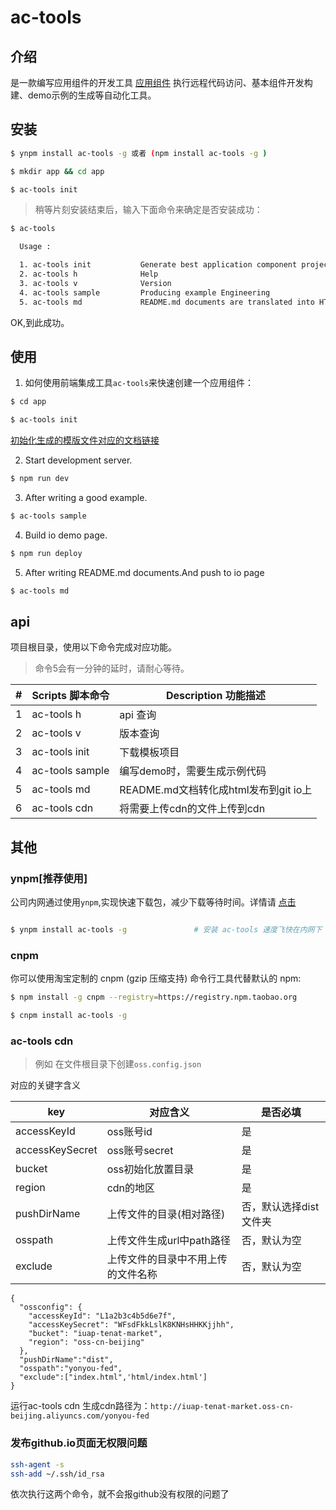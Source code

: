 # ac-tools


## 介绍

是一款编写应用组件的开发工具 [应用组件](https://github.com/tinper-acs) 执行远程代码访问、基本组件开发构建、demo示例的生成等自动化工具。


## 安装

```bash
$ ynpm install ac-tools -g 或者 (npm install ac-tools -g )

$ mkdir app && cd app

$ ac-tools init
```
 
> 稍等片刻安装结束后，输入下面命令来确定是否安装成功：

```bash
$ ac-tools

  Usage :

  1. ac-tools init           Generate best application component project
  2. ac-tools h              Help
  3. ac-tools v              Version
  4. ac-tools sample         Producing example Engineering
  5. ac-tools md             README.md documents are translated into HTML to be published on git IO

```
OK,到此成功。


## 使用

1. 如何使用前端集成工具`ac-tools`来快速创建一个应用组件：

```bash
$ cd app

$ ac-tools init
```

[初始化生成的模版文件对应的文档链接](https://github.com/tinper-acs/app-component-templ)

2. Start development server.
```bash
$ npm run dev
```
3. After writing a good example.
```bash
$ ac-tools sample
```
4. Build io demo page. 
```bash
$ npm run deploy
```
5. After writing README.md documents.And push to io page
```bash
$ ac-tools md
```

## api


项目根目录，使用以下命令完成对应功能。

>命令5会有一分钟的延时，请耐心等待。

| # | Scripts 脚本命令 | Description 功能描述 |
| --- | --- | --- |
| 1 | ac-tools h | api 查询 |
| 2 | ac-tools v | 版本查询 |
| 3 | ac-tools init | 下载模板项目|
| 4 | ac-tools sample | 编写demo时，需要生成示例代码 |
| 5 | ac-tools md | README.md文档转化成html发布到git io上 |
| 6 | ac-tools cdn | 将需要上传cdn的文件上传到cdn |

## 其他

### ynpm[推荐使用]

公司内网通过使用`ynpm`,实现快速下载包，减少下载等待时间。详情请 [点击](https://github.com/iuap-design/ynpm-tool)

```bash

$ ynpm install ac-tools -g               # 安装 ac-tools 速度飞快在内网下
```

### cnpm

你可以使用淘宝定制的 cnpm (gzip 压缩支持) 命令行工具代替默认的 npm:
```bash
$ npm install -g cnpm --registry=https://registry.npm.taobao.org

$ cnpm install ac-tools -g
```

### ac-tools cdn

> 例如 在文件根目录下创建`oss.config.json`

对应的关键字含义

| key | 对应含义 | 是否必填 |
| --- | --- | --- |
| accessKeyId | oss账号id | 是 |
| accessKeySecret | oss账号secret | 是 |
| bucket | oss初始化放置目录 | 是|
| region | cdn的地区 | 是 |
| pushDirName | 上传文件的目录(相对路径) | 否，默认选择dist文件夹 |
| osspath | 上传文件生成url中path路径 | 否，默认为空 |
| exclude | 上传文件的目录中不用上传的文件名称 | 否，默认为空 |


```
{
  "ossconfig": {
    "accessKeyId": "L1a2b3c4b5d6e7f",
    "accessKeySecret": "WFsdFkkLslK8KNHsHHKKjjhh",
    "bucket": "iuap-tenat-market",
    "region": "oss-cn-beijing"
  },
  "pushDirName":"dist",
  "osspath":"yonyou-fed",
  "exclude":["index.html",'html/index.html']
}
```

运行ac-tools cdn 生成cdn路径为：`http://iuap-tenat-market.oss-cn-beijing.aliyuncs.com/yonyou-fed`

### 发布github.io页面无权限问题

```bash
ssh-agent -s
ssh-add ~/.ssh/id_rsa
```

依次执行这两个命令，就不会报github没有权限的问题了
